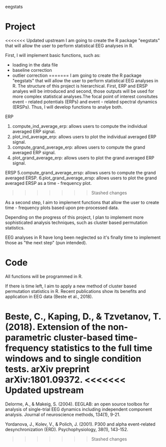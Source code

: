 eegstats

# Project
<<<<<<< Updated upstream
I am going to create the R package "eegstats" that will allow the user to perform statistical EEG analyses in R.

First, I will implement basic functions, such as:
- loading in the data file
- baseline correction
- outlier correction
=======
I am going to create the R package "eegstats" that will allow the user to perform statistical EEG analyses in R. The structure of this project is hierarchical. First, ERP and ERSP analyes will be introduced and second, those outputs will be used for more complex statistical analyses.The focal point of interest consitutes event - related potentials (ERPs) and event - related spectral dynamics (ERSPs). Thus, I will develop functions to analye both. 

ERP
 1. compute_ind_average_erp: allows users to compute the individual averaged ERP signal.
 2. plot_ind_average_erp: allows users to plot the individual averaged ERP signal.
 3. compute_grand_average_erp: allows users to compute the grand averaged ERP signal.
 4. plot_grand_average_erp: allows users to plot the grand averaged ERP signal.
 
ERSP
 5.compute_grand_average_ersp: allows users to compute the grand averaged ERSP.
 6.plot_grand_average_ersp: allows users to plot the grand averaged ERSP as a time - frequency plot.
>>>>>>> Stashed changes

As a second step, I aim to implement functions that allow the user to create time - frequency plots based upon pre-processed data.

Depending on the progress of this project, I plan to implement more sophisticated analysis techniques, such as cluster based permutation statistics.

EEG analyses in R have long been neglected so it's finally time to implement those as "the next step" (pun intended).


# Code
All functions will be programmed in R.

If there is time left, I aim to apply a new method of cluster based permutation statistics in R. Recent publications show its benefits and application in EEG data (Beste et al., 2018).

Beste, C., Kaping, D., & Tzvetanov, T. (2018). Extension of the non-parametric cluster-based time-frequency statistics to the full time windows and to single condition tests. arXiv preprint arXiv:1801.09372.
<<<<<<< Updated upstream
=======

Delorme, A., & Makeig, S. (2004). EEGLAB: an open source toolbox for analysis of single-trial EEG dynamics including independent component analysis. Journal of neuroscience methods, 134(1), 9-21.

Yordanova, J., Kolev, V., & Polich, J. (2001). P300 and alpha event-related desynchronization (ERD). Psychophysiology, 38(1), 143-152.
>>>>>>> Stashed changes
